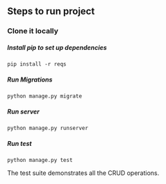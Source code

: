 ## Steps to run project

### Clone it locally

##### Install pip to set up dependencies

```pip install -r reqs```

##### Run Migrations

```python manage.py migrate```

##### Run server

```python manage.py runserver```

##### Run test

```python manage.py test```

The test suite demonstrates all the CRUD operations.
